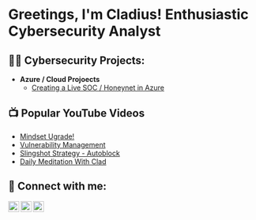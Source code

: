 <h1>Greetings, I'm Cladius! Enthusiastic Cybersecurity Analyst</h1>

<h2>👨‍💻 Cybersecurity Projects:</h2>

- <b>Azure / Cloud Projoects</b>
  - [Creating a Live SOC / Honeynet in Azure](https://github.com/CladiusTokunboh1/Cloud-SOC)

<h2>📺 Popular YouTube Videos</h2>

- [Mindset Ugrade!](https://youtu.be/5xpNTEbEDkI?si=SW5lfWf0rQ5TjjyQ)
- [Vulnerability Management](https://youtu.be/3BWY8Re2-xk?si=hy19kYQJkavuqLEz)
- [Slingshot Strategy - Autoblock](https://youtu.be/FivfMhyeWPE?si=jhSkX16kLvjglwfH)
- [Daily Meditation With Clad](https://www.youtube.com/watch?v=b7s-ReOo1eo)

<h2> 🤳 Connect with me:</h2>

[<img align="left" alt="JoshMadakor | YouTube" width="22px" src="https://cdn.jsdelivr.net/npm/simple-icons@v3/icons/youtube.svg" />][youtube]
[<img align="left" alt="JoshMadakor | LinkedIn" width="22px" src="https://cdn.jsdelivr.net/npm/simple-icons@v3/icons/linkedin.svg" />][linkedin]
[<img align="left" alt="JoshMadakor | Instagram" width="22px" src="https://cdn.jsdelivr.net/npm/simple-icons@v3/icons/instagram.svg" />][instagram]

[linkedin]: https://linkedin.com/in/cladius-tokunboh
[youtube]: https://www.youtube.com/@claddiust
[instagram]: https://www.instagram.com/cladius80/
